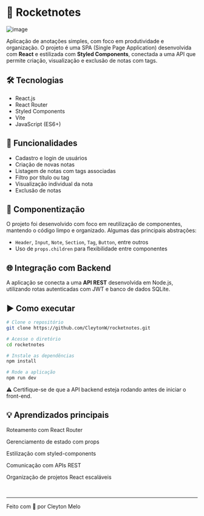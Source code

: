 # 🚀 Rocketnotes

![image](https://github.com/user-attachments/assets/c3560e99-68e9-4229-8bb6-2559f7c91546)

Aplicação de anotações simples, com foco em produtividade e organização. O projeto é uma SPA (Single Page Application) desenvolvida com **React** e estilizada com **Styled Components**, conectada a uma API que permite criação, visualização e exclusão de notas com tags.

## 🛠 Tecnologias

- React.js
- React Router
- Styled Components
- Vite
- JavaScript (ES6+)

## 📌 Funcionalidades

- Cadastro e login de usuários
- Criação de novas notas
- Listagem de notas com tags associadas
- Filtro por título ou tag
- Visualização individual da nota
- Exclusão de notas

## 🧩 Componentização

O projeto foi desenvolvido com foco em reutilização de componentes, mantendo o código limpo e organizado. Algumas das principais abstrações:

- `Header`, `Input`, `Note`, `Section`, `Tag`, `Button`, entre outros
- Uso de `props.children` para flexibilidade entre componentes

## 🌐 Integração com Backend

A aplicação se conecta a uma **API REST** desenvolvida em Node.js, utilizando rotas autenticadas com JWT e banco de dados SQLite.


## ▶️ Como executar

```bash
# Clone o repositório
git clone https://github.com/CleytonW/rocketnotes.git

# Acesse o diretório
cd rocketnotes

# Instale as dependências
npm install

# Rode a aplicação
npm run dev
```

⚠️ Certifique-se de que a API backend esteja rodando antes de iniciar o front-end.

## 💡 Aprendizados principais
Roteamento com React Router

Gerenciamento de estado com props

Estilização com styled-components

Comunicação com APIs REST

Organização de projetos React escaláveis

<br>

***
Feito com 💙 por Cleyton Melo
